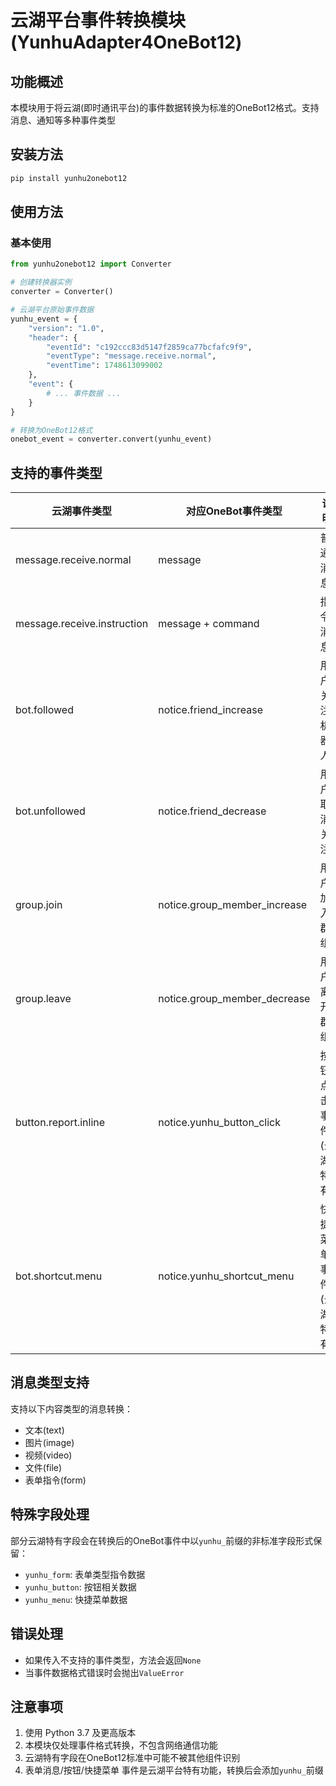 # 云湖平台事件转换模块 (YunhuAdapter4OneBot12)

## 功能概述
本模块用于将云湖(即时通讯平台)的事件数据转换为标准的OneBot12格式。支持消息、通知等多种事件类型

## 安装方法
```bash
pip install yunhu2onebot12
```

## 使用方法
### 基本使用
```python
from yunhu2onebot12 import Converter

# 创建转换器实例
converter = Converter()

# 云湖平台原始事件数据
yunhu_event = {
    "version": "1.0",
    "header": {
        "eventId": "c192ccc83d5147f2859ca77bcfafc9f9",
        "eventType": "message.receive.normal",
        "eventTime": 1748613099002
    },
    "event": {
        # ... 事件数据 ...
    }
}

# 转换为OneBot12格式
onebot_event = converter.convert(yunhu_event)
```

## 支持的事件类型
| 云湖事件类型 | 对应OneBot事件类型 | 说明 |
|-------------|-------------------|------|
| message.receive.normal | message | 普通消息 |
| message.receive.instruction | message + command | 指令消息 |
| bot.followed | notice.friend_increase | 用户关注机器人 |
| bot.unfollowed | notice.friend_decrease | 用户取消关注 |
| group.join | notice.group_member_increase | 用户加入群组 |
| group.leave | notice.group_member_decrease | 用户离开群组 |
| button.report.inline | notice.yunhu_button_click | 按钮点击事件(云湖特有) |
| bot.shortcut.menu | notice.yunhu_shortcut_menu | 快捷菜单事件(云湖特有) |

## 消息类型支持
支持以下内容类型的消息转换：
- 文本(text)
- 图片(image)
- 视频(video)
- 文件(file)
- 表单指令(form)

## 特殊字段处理
部分云湖特有字段会在转换后的OneBot事件中以`yunhu_`前缀的非标准字段形式保留：
- `yunhu_form`: 表单类型指令数据
- `yunhu_button`: 按钮相关数据
- `yunhu_menu`: 快捷菜单数据

## 错误处理
- 如果传入不支持的事件类型，方法会返回`None`
- 当事件数据格式错误时会抛出`ValueError`

## 注意事项
1. 使用 Python 3.7 及更高版本
2. 本模块仅处理事件格式转换，不包含网络通信功能
3. 云湖特有字段在OneBot12标准中可能不被其他组件识别
4. 表单消息/按钮/快捷菜单 事件是云湖平台特有功能，转换后会添加`yunhu_`前缀
